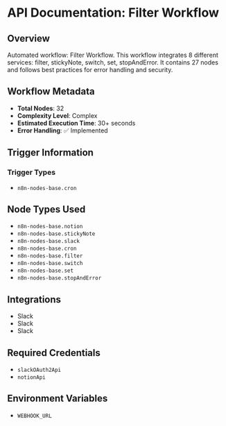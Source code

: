 # API Documentation: Filter Workflow

## Overview
Automated workflow: Filter Workflow. This workflow integrates 8 different services: filter, stickyNote, switch, set, stopAndError. It contains 27 nodes and follows best practices for error handling and security.

## Workflow Metadata
- **Total Nodes**: 32
- **Complexity Level**: Complex
- **Estimated Execution Time**: 30+ seconds
- **Error Handling**: ✅ Implemented

## Trigger Information
### Trigger Types
- `n8n-nodes-base.cron`

## Node Types Used
- `n8n-nodes-base.notion`
- `n8n-nodes-base.stickyNote`
- `n8n-nodes-base.slack`
- `n8n-nodes-base.cron`
- `n8n-nodes-base.filter`
- `n8n-nodes-base.switch`
- `n8n-nodes-base.set`
- `n8n-nodes-base.stopAndError`

## Integrations
- Slack
- Slack
- Slack

## Required Credentials
- `slackOAuth2Api`
- `notionApi`

## Environment Variables
- `WEBHOOK_URL`
